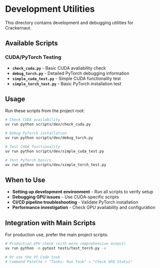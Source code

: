 # Development Utilities

This directory contains development and debugging utilities for Crackernaut.

## Available Scripts

### CUDA/PyTorch Testing

- **`check_cuda.py`** - Basic CUDA availability check
- **`debug_torch.py`** - Detailed PyTorch debugging information
- **`simple_cuda_test.py`** - Simple CUDA functionality test
- **`simple_torch_test.py`** - Basic PyTorch installation test

## Usage

Run these scripts from the project root:

```bash
# Check CUDA availability
uv run python scripts/dev/check_cuda.py

# Debug PyTorch installation
uv run python scripts/dev/debug_torch.py

# Test CUDA functionality
uv run python scripts/dev/simple_cuda_test.py

# Test PyTorch basics
uv run python scripts/dev/simple_torch_test.py
```

## When to Use

- **Setting up development environment** - Run all scripts to verify setup
- **Debugging GPU issues** - Use CUDA-specific scripts
- **CI/CD pipeline troubleshooting** - Validate PyTorch installation
- **Performance investigation** - Check GPU availability and configuration

## Integration with Main Scripts

For production use, prefer the main project scripts:

```bash
# Production GPU check (with more comprehensive output)
uv run python -m pytest tests/test_torch.py -v

# Or use the VS Code task
# Command Palette > "Tasks: Run Task" > "Check GPU Status"
```
